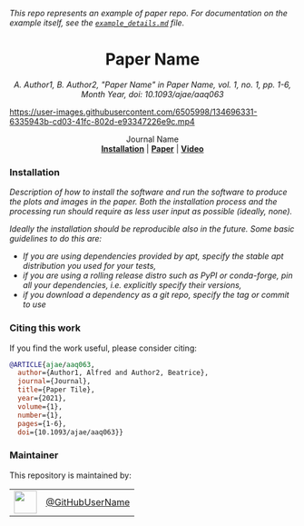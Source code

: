 *This repo represents an example of paper repo. For documentation on the example itself, see the [`example_details.md`](example_details.md) file.*

<h1 align="center">
  Paper Name
</h1>


<div align="center">


_A. Author1, B. Author2, "Paper Name" in
Paper Name, vol. 1, no. 1, pp. 1-6, Month Year, doi: 10.1093/ajae/aaq063_

</div>

<p align="center">

https://user-images.githubusercontent.com/6505998/134696331-6335943b-cd03-41fc-802d-e93347226e9c.mp4

</p>

<div align="center">
  Journal Name
</div>

<div align="center">
  <a href="#installation"><b>Installation</b></a> |
  <a href="http://dx.doi.org/10.1093/ajae/aaq063"><b>Paper</b></a> |
  <a href="https://www.youtube.com/watch?v=dQw4w9WgXcQ"><b>Video</b></a>
</div>

### Installation

_Description of how to install the software and run the software to produce the plots and images in the paper. Both the installation process and the processing run should require as less user input as possible (ideally, none)._

_Ideally the installation should be reproducible also in the future. Some basic guidelines to do this are:_
 
- _If you are using dependencies provided by apt, specify the stable apt distribution you used for your tests,_
- _if you are using a rolling release distro such as PyPI or conda-forge, pin all your dependencies, i.e. explicitly specify their versions,_
- _if you download a dependency as a git repo, specify the tag or commit to use_

### Citing this work

If you find the work useful, please consider citing:

```bibtex
@ARTICLE{ajae/aaq063,
  author={Author1, Alfred and Author2, Beatrice},
  journal={Journal},
  title={Paper Tile},
  year={2021},
  volume={1},
  number={1},
  pages={1-6},
  doi={10.1093/ajae/aaq063}}
```

### Maintainer

This repository is maintained by:

| | |
|:---:|:---:|
| [<img src="https://github.com/GitHubUserName.png" width="40">](https://github.com/GitHubUserName) | [@GitHubUserName](https://github.com/GitHubUserName) |
